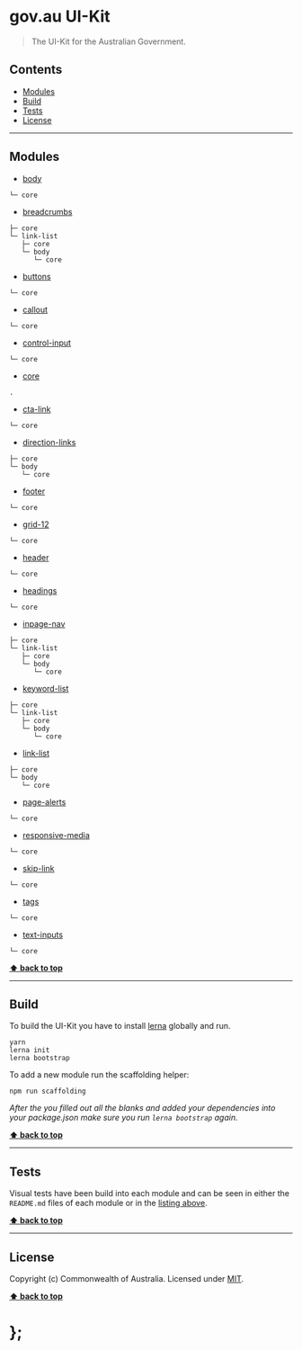 gov.au UI-Kit
=============

> The UI-Kit for the Australian Government.


## Contents

* [Modules](#modules)
* [Build](#build)
* [Tests](#tests)
* [License](#license)


----------------------------------------------------------------------------------------------------------------------------------------------------------------


## Modules

- [body](http://uikit.apps.staging.digital.gov.au/packages/body/tests/site/)
```
└─ core
```

- [breadcrumbs](http://uikit.apps.staging.digital.gov.au/packages/breadcrumbs/tests/site/)
```
├─ core
└─ link-list
   ├─ core
   └─ body
      └─ core
```

- [buttons](http://uikit.apps.staging.digital.gov.au/packages/buttons/tests/site/)
```
└─ core
```

- [callout](http://uikit.apps.staging.digital.gov.au/packages/callout/tests/site/)
```
└─ core
```

- [control-input](http://uikit.apps.staging.digital.gov.au/packages/control-input/tests/site/)
```
└─ core
```

- [core](http://uikit.apps.staging.digital.gov.au/packages/core/tests/site/)
```
.
```

- [cta-link](http://uikit.apps.staging.digital.gov.au/packages/cta-link/tests/site/)
```
└─ core
```

- [direction-links](http://uikit.apps.staging.digital.gov.au/packages/direction-links/tests/site/)
```
├─ core
└─ body
   └─ core
```

- [footer](http://uikit.apps.staging.digital.gov.au/packages/footer/tests/site/)
```
└─ core
```

- [grid-12](http://uikit.apps.staging.digital.gov.au/packages/grid-12/tests/site/)
```
└─ core
```

- [header](http://uikit.apps.staging.digital.gov.au/packages/header/tests/site/)
```
└─ core
```

- [headings](http://uikit.apps.staging.digital.gov.au/packages/headings/tests/site/)
```
└─ core
```

- [inpage-nav](http://uikit.apps.staging.digital.gov.au/packages/inpage-nav/tests/site/)
```
├─ core
└─ link-list
   ├─ core
   └─ body
      └─ core
```

- [keyword-list](http://uikit.apps.staging.digital.gov.au/packages/keyword-list/tests/site/)
```
├─ core
└─ link-list
   ├─ core
   └─ body
      └─ core
```

- [link-list](http://uikit.apps.staging.digital.gov.au/packages/link-list/tests/site/)
```
├─ core
└─ body
   └─ core
```

- [page-alerts](http://uikit.apps.staging.digital.gov.au/packages/page-alerts/tests/site/)
```
└─ core
```

- [responsive-media](http://uikit.apps.staging.digital.gov.au/packages/responsive-media/tests/site/)
```
└─ core
```

- [skip-link](http://uikit.apps.staging.digital.gov.au/packages/skip-link/tests/site/)
```
└─ core
```

- [tags](http://uikit.apps.staging.digital.gov.au/packages/tags/tests/site/)
```
└─ core
```

- [text-inputs](http://uikit.apps.staging.digital.gov.au/packages/text-inputs/tests/site/)
```
└─ core
```



**[⬆ back to top](#contents)**


----------------------------------------------------------------------------------------------------------------------------------------------------------------


## Build

To build the UI-Kit you have to install [lerna](https://github.com/lerna/lerna) globally and run.

```shell
yarn
lerna init
lerna bootstrap
```

To add a new module run the scaffolding helper:

```shell
npm run scaffolding
```

_After the you filled out all the blanks and added your dependencies into your package.json make sure you run `lerna bootstrap` again._


**[⬆ back to top](#contents)**


----------------------------------------------------------------------------------------------------------------------------------------------------------------


## Tests

Visual tests have been build into each module and can be seen in either the `README.md` files of each module or in the [listing above](#modules).


**[⬆ back to top](#contents)**


----------------------------------------------------------------------------------------------------------------------------------------------------------------


## License

Copyright (c) Commonwealth of Australia.
Licensed under [MIT](https://raw.githubusercontent.com/govau/uikit/master/LICENSE).


**[⬆ back to top](#contents)**

# };
